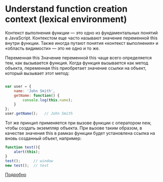 # Understand function creation context (lexical environment)

Контекст выполнения функции — это одно из фундаментальных понятий в JavaScript. Контекстом еще часто называют значение переменной this внутри функции. Также иногда путают понятия «контекст выполнения» и «область видимости» — это не одно и то же.

Переменная this
Значение переменной this чаще всего определяется тем, как вызывается функция. Когда функция вызывается как метод объекта, переменная this приобретает значение ссылки на объект, который вызывает этот метод:

```JavaScript

var user = {
    name: 'John Smith',
    getName: function() {
        console.log(this.name);
    }
};
user.getName();   // John Smith
```

Тот же принцип применяется при вызове функции с оператором new, чтобы создать экземпляр объекта. При вызове таким образом, в качестве значения this в рамках функции будет установлена ссылка на вновь созданный объект, например:

```JavaScript
function test(){
    alert(this);
}
test();      // window
new test();  // test
```

[Подробно](https://proweb63.ru/help/js/kontekst-vyipolneniya-funkczii-v-javascript)

